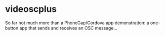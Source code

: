 # videoscplus
So far not much more than a PhoneGap/Cordova app demonstration: a one-button app that sends and receives an OSC message...
